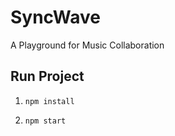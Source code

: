# **SyncWave**

A Playground for Music Collaboration

## **Run Project**

1. `npm install`

2. `npm start`
